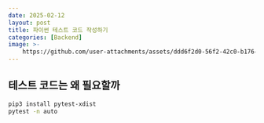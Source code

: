 ```yaml
---
date: 2025-02-12
layout: post
title: 파이썬 테스트 코드 작성하기
categories: [Backend]
image: >-
    https://github.com/user-attachments/assets/ddd6f2d0-56f2-42c0-b176-23f9c1ddf6de
---
```


## 테스트 코드는 왜 필요할까



```sh
pip3 install pytest-xdist
pytest -n auto
```
